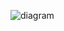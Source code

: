 ![diagram](https://github.com/SamuelOliveira2016/calendarioapp/assets/20271649/4e8c4b53-33e8-4d11-ab99-37c8b2bb123a)
